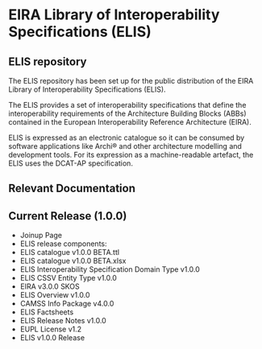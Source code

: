 # EIRA Library of Interoperability Specifications (ELIS)

## ELIS repository
The ELIS repository has been set up for the public distribution of the EIRA Library of Interoperability Specifications (ELIS). 

The ELIS provides a set of interoperability specifications that define the interoperability requirements of the Architecture Building Blocks (ABBs) contained in the European Interoperability Reference Architecture (EIRA). 

ELIS is expressed as an electronic catalogue so it can be consumed by software applications like Archi® and other architecture modelling and development tools. For its expression as a machine-readable artefact, the ELIS uses the DCAT-AP specification.

## Relevant Documentation
<h2>
  <b>Current Release (1.0.0)</b> 
</h2>
<ul>
  <li><a href"https://joinup.ec.europa.eu/solution/elis/release/v100"> Joinup Page</a> </li>
<li>ELIS release components:
<li>ELIS catalogue v1.0.0 BETA.ttl</li>
<li>ELIS catalogue v1.0.0 BETA.xlsx</li>
<li>ELIS Interoperability Specification Domain Type v1.0.0</li>
<li>ELIS CSSV Entity Type v1.0.0</li>
<li>EIRA v3.0.0 SKOS</li>
<li>ELIS Overview v1.0.0</li>
<li>CAMSS Info Package v4.0.0</li>
  <li>ELIS Factsheets </li>
<li>ELIS Release Notes v1.0.0</li>
<li>EUPL License v1.2</li>
<li>ELIS v1.0.0 Release</li>
</ul>

  
